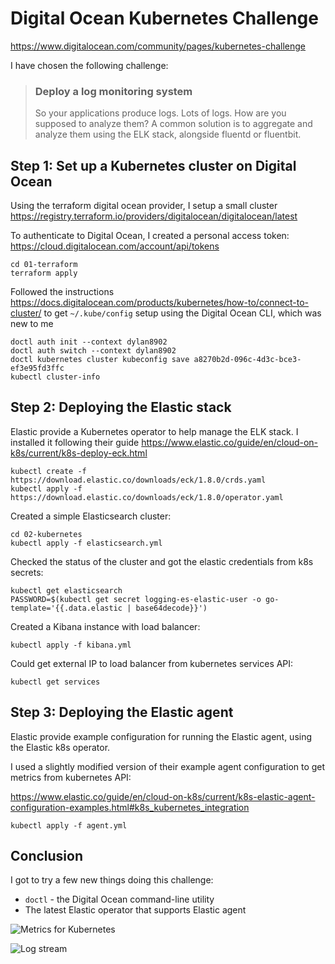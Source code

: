# Digital Ocean Kubernetes Challenge

https://www.digitalocean.com/community/pages/kubernetes-challenge

I have chosen the following challenge:

> ### Deploy a log monitoring system
> So your applications produce logs. Lots of logs. How are you supposed to analyze them? A common solution is to aggregate and analyze them using the ELK stack, alongside fluentd or fluentbit.


## Step 1: Set up a Kubernetes cluster on Digital Ocean

Using the terraform digital ocean provider, I setup a small cluster
https://registry.terraform.io/providers/digitalocean/digitalocean/latest


To authenticate to Digital Ocean, I created a personal access token:
https://cloud.digitalocean.com/account/api/tokens

```
cd 01-terraform
terraform apply
```


Followed the instructions https://docs.digitalocean.com/products/kubernetes/how-to/connect-to-cluster/ to get `~/.kube/config` setup using the Digital Ocean CLI, which was new to me

```
doctl auth init --context dylan8902
doctl auth switch --context dylan8902
doctl kubernetes cluster kubeconfig save a8270b2d-096c-4d3c-bce3-ef3e95fd3ffc
kubectl cluster-info
```

## Step 2: Deploying the Elastic stack

Elastic provide a Kubernetes operator to help manage the ELK stack.
I installed it following their guide
https://www.elastic.co/guide/en/cloud-on-k8s/current/k8s-deploy-eck.html

```
kubectl create -f https://download.elastic.co/downloads/eck/1.8.0/crds.yaml
kubectl apply -f https://download.elastic.co/downloads/eck/1.8.0/operator.yaml
```

Created a simple Elasticsearch cluster:

```
cd 02-kubernetes
kubectl apply -f elasticsearch.yml
```

Checked the status of the cluster and got the elastic credentials from k8s secrets:

```
kubectl get elasticsearch
PASSWORD=$(kubectl get secret logging-es-elastic-user -o go-template='{{.data.elastic | base64decode}}')
```

Created a Kibana instance with load balancer:

```
kubectl apply -f kibana.yml
```

Could get external IP to load balancer from kubernetes services API:
```
kubectl get services
```

## Step 3: Deploying the Elastic agent

Elastic provide example configuration for running the Elastic agent, using the Elastic k8s operator.

I used a slightly modified version of their example agent configuration to get metrics from kubernetes API:

https://www.elastic.co/guide/en/cloud-on-k8s/current/k8s-elastic-agent-configuration-examples.html#k8s_kubernetes_integration

```
kubectl apply -f agent.yml
```

## Conclusion

I got to try a few new things doing this challenge:
  * `doctl` - the Digital Ocean command-line utility
  * The latest Elastic operator that supports Elastic agent


![Metrics for Kubernetes](https://user-images.githubusercontent.com/150938/144751688-caed6697-61f7-48e4-84b4-49b2c79eb3b4.png)

![Log stream](https://user-images.githubusercontent.com/150938/144751994-c6b57a5b-af34-43eb-a2eb-14e31ca04fec.png)
